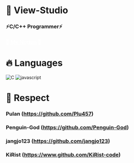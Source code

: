 <h1> 🚀 View-Studio </h1>
<h3>⚡C/C++ Programmer⚡</h3>
<h3 style="color:white">📖 <a href="https://rudals-cpp.notion.site/TOTAL-WORKSPACE-66332115fe9b44bd9b42df9fd8ca913f" style="color:white"><span style="color:white">My Notion</span></a> 📖</h3>

<h1> 🔥 Languages </h1>

![C](https://img.shields.io/badge/C-A8B9CC?style=for-the-badge&logo=C&logoColor=white)
![javascript](https://img.shields.io/badge/Javascript-F7DF1E?style=for-the-badge&logo=Javascript&logoColor=black)

<h1>🙏 Respect</h1>

### Pulan (https://github.com/Plu457)
### Penguin-God (https://github.com/Penguin-God)
### jangjo123 (https://github.com/jangjo123)
### KiRist (https://www.github.com/KiRist-code)
